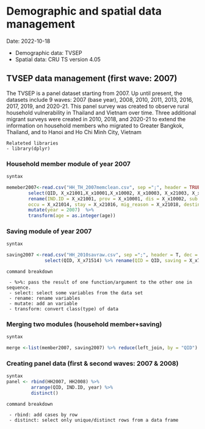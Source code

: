 # Demographic and spatial data management
Date: 2022-10-18
- Demographic data: TVSEP
- Spatial data: CRU TS version 4.05

## TVSEP data management (first wave: 2007)

The TVSEP is a panel dataset starting from 2007. Up until present, the datasets include 9 waves: 2007 (base year), 2008, 2010, 2011, 2013, 2016, 2017, 2019, and 2020-21. This panel survey was created to observe rural household vulnerability in Thailand and Vietnam over time. Three additional migrant surveys were created in 2010, 2018, and 2020-21 to extend the information on household members who migrated to Greater Bangkok, Thailand, and to Hanoi and Ho Chi Minh City, Vietnam

```
Relateted libraries
- library(dplyr)
```

### Household member module of year 2007

``` r 
syntax

memeber2007<-read.csv("HH_TH_2007memclean.csv", sep =";", header = TRUE, dec = ",", na.strings = "NA") %>%
        select(QID, X_x21001,X_x10001,X_x10002, X_x10003, X_x21003, X_x21004, X_x21014, X_x21016, X_x21018, X_x21019) %>%
        rename(IND.ID = X_x21001, prov = X_x10001, dis = X_x10002, sub.dis = X_x10003, gender = X_x21003, age = X_x21004,
        occu = X_x21014, stay = X_x21016, mig_reason = X_x21018, destination = X_x21019) %>%
        mutate(year = 2007)  %>%
        transform(age = as.integer(age))

```

### Saving module of year 2007

``` r
syntax

saving2007 <-read.csv("HH_2010savraw.csv", sep =";", header = T, dec = ",", na.strings = "NA") %>%
              select(QID, X_x71514) %>% rename(QID = QID, saving = X_x71514) 
```

```
command breakdown

 - %>%: pass the result of one function/argument to the other one in sequence.
 - select: select some variables from the data set
 - rename: rename variables
 - mutate: add an variable
 - transform: convert class(type) of data

```

### Merging two modules (household member+saving)

``` r
syntax

merge <-list(member2007, saving2007) %>% reduce(left_join, by = "QID")

```

### Creating panel data (first & second waves: 2007 & 2008)

``` r 
syntax
panel <- rbind(HH2007, HH2008) %>%
         arrange(QID, IND.ID, year) %>%
         distinct()
```

```
command breakdown

 - rbind: add cases by row
 - distinct: select only unique/distinct rows from a data frame
```


